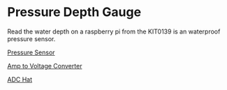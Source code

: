 Pressure Depth Gauge
====================


Read the water depth on a raspberry pi from the KIT0139 is an waterproof pressure sensor.


[Pressure Sensor](https://wiki.dfrobot.com/Throw-in_Type_Liquid_Level_Transmitter_SKU_KIT0139)

[Amp to Voltage Converter](https://wiki.dfrobot.com/Gravity__Analog_Current_to_Voltage_Converter_for_4~20mA_Application__SKU_SEN0262)

[ADC Hat](https://www.waveshare.com/wiki/High-Precision_AD_HAT?amazon#FAQ)

